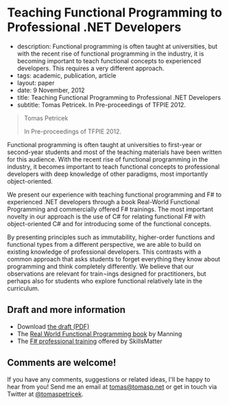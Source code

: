 # Teaching Functional Programming to Professional .NET Developers

 - description: Functional programming is often taught at universities, but with the recent rise of functional
     programming in the industry, it is becoming important to teach functional concepts to experienced
     developers. This requires a very different approach.
 - tags: academic, publication, article
 - layout: paper
 - date: 9 November, 2012
 - title: Teaching Functional Programming to Professional .NET Developers
 - subtitle: Tomas Petricek. In Pre-proceedings of TFPIE 2012.
 
> Tomas Petricek
>
> In Pre-proceedings of TFPIE 2012.

Functional programming is often taught at universities to first-year or second-year 
students and most of the teaching materials have been written for this audience. With 
the recent rise of functional programming in the industry, it becomes important to 
teach functional concepts to professional developers with deep knowledge of other 
paradigms, most importantly object-oriented.

We present our experience with teaching functional programming and F# to experienced 
.NET developers through a book Real-World Functional Programming and commercially offered 
F# trainings. The most important novelty in our approach is the use of C# for relating 
functional F# with object-oriented C# and for introducing some of the functional concepts.

By presenting principles such as immutability, higher-order functions and functional 
types from a different perspective, we are able to build on existing knowledge of 
professional developers. This contrasts with a common approach that asks students to 
forget everything they know about programming and think completely differently. We 
believe that our observations are relevant for train¬ings designed for practitioners, 
but perhaps also for students who explore functional relatively late in the curriculum. 

## Draft and more information

 - Download [the draft (PDF)](fsharp-teaching.pdf)
 - The [Real World Functional Programming book](http://www.manning.com/petricek) by Manning
 - The [F# professional training](http://skillsmatter.com/course/fsharp/tomas-petricek-phil-trelford-fast-track-to-fsharp) offered by SkillsMatter
   
## Comments are welcome!

If you have any comments, suggestions or related ideas, I'll be happy to 
hear from you! Send me an email at [tomas@tomasp.net](mailto:tomas@tomasp.net)
or get in touch via Twitter at [@tomaspetricek](http://twitter.com/tomaspetricek).
